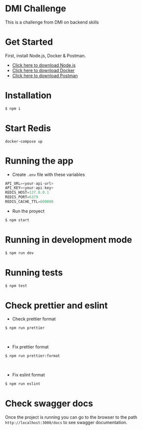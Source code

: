 # DMI Challenge
 
This is a challenge from DMI on backend skills

# Get Started
First, install Node.js, Docker & Postman.

- [Click here to download Node.js](https://nodejs.org)
- [Click here to download Docker](https://docs.docker.com/desktop/mac/install/)
- [Click here to download Postman](https://www.postman.com/downloads/)

# Installation
```bash
$ npm i
```

# Start Redis
```
docker-compose up
```

# Running the app

- Create ``.env`` file with these variables
```js
API_URL=<your-api-url>
API_KEY=<your-api-key>
REDIS_HOST=127.0.0.1
REDIS_PORT=6379
REDIS_CACHE_TTL=600000
```

- Run the proyect
```bash
$ npm start
```

# Running in development mode
```bash
$ npm run dev
```

# Running tests
```bash
$ npm test
```

# Check prettier and eslint
- Check prettier format
```bash
$ npm run prettier
```
<br/>

- Fix prettier format
```bash
$ npm run prettier:format
```
<br/>

- Fix eslint format
```bash
$ npm run eslint
```

# Check swagger docs
Once the project is running you can go to the browser to the path ``http://localhost:3000/docs`` to see swagger documentation.
